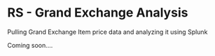 # RS - Grand Exchange Analysis
Pulling Grand Exchange Item price data and analyzing it using Splunk

Coming soon....
